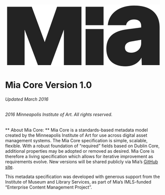 ![](/logo/mark.svg)
# Mia Core Version 1.0
###### Updated March 2016
###### 2016 Minneapolis Institute of Art. All rights reserved.

** About Mia Core: **
Mia Core is a standards-based metadata model created by the Minneapolis Institute of Art for use across digital asset management systems. The Mia Core specification is simple, scalable, flexible. With a robust foundation of “required” fields based on Dublin Core, additional properties may be adopted or removed as desired. Mia Core is therefore a living specification which allows for iterative improvement as requirements evolve. New versions will be shared publicly via Mia’s [GitHub site](https://github.com/artsmia).

This metadata specification was developed with generous support from the Institute of Museum and Library Services, as part of Mia’s IMLS-funded “Enterprise Content Management Project”.
